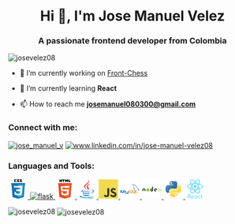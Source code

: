 <h1 align="center">Hi 👋, I'm Jose Manuel Velez</h1>
<h3 align="center">A passionate frontend developer from Colombia</h3>

<p align="left"> <img src="https://komarev.com/ghpvc/?username=josevelez08&label=Profile%20views&color=0e75b6&style=flat" alt="josevelez08" /> </p>

- 🔭 I’m currently working on [Front-Chess](www.github.com/josevelez08//Front-Chess)

- 🌱 I’m currently learning **React**

- 📫 How to reach me **josemanuel080300@gmail.com**

<h3 align="left">Connect with me:</h3>
<p align="left">
<a href="https://twitter.com/jose_manuel_v" target="blank"><img align="center" src="https://raw.githubusercontent.com/rahuldkjain/github-profile-readme-generator/master/src/images/icons/Social/twitter.svg" alt="jose_manuel_v" height="30" width="40" /></a>
<a href="https://linkedin.com/in/www.linkedin.com/in/jose-manuel-velez08" target="blank"><img align="center" src="https://raw.githubusercontent.com/rahuldkjain/github-profile-readme-generator/master/src/images/icons/Social/linked-in-alt.svg" alt="www.linkedin.com/in/jose-manuel-velez08" height="30" width="40" /></a>
</p>

<h3 align="left">Languages and Tools:</h3>
<p align="left"> <a href="https://www.w3schools.com/css/" target="_blank"> <img src="https://raw.githubusercontent.com/devicons/devicon/master/icons/css3/css3-original-wordmark.svg" alt="css3" width="40" height="40"/> </a> <a href="https://flask.palletsprojects.com/" target="_blank"> <img src="https://www.vectorlogo.zone/logos/pocoo_flask/pocoo_flask-icon.svg" alt="flask" width="40" height="40"/> </a> <a href="https://www.w3.org/html/" target="_blank"> <img src="https://raw.githubusercontent.com/devicons/devicon/master/icons/html5/html5-original-wordmark.svg" alt="html5" width="40" height="40"/> </a> <a href="https://www.java.com" target="_blank"> <img src="https://raw.githubusercontent.com/devicons/devicon/master/icons/java/java-original.svg" alt="java" width="40" height="40"/> </a> <a href="https://developer.mozilla.org/en-US/docs/Web/JavaScript" target="_blank"> <img src="https://raw.githubusercontent.com/devicons/devicon/master/icons/javascript/javascript-original.svg" alt="javascript" width="40" height="40"/> </a> <a href="https://www.mysql.com/" target="_blank"> <img src="https://raw.githubusercontent.com/devicons/devicon/master/icons/mysql/mysql-original-wordmark.svg" alt="mysql" width="40" height="40"/> </a> <a href="https://nodejs.org" target="_blank"> <img src="https://raw.githubusercontent.com/devicons/devicon/master/icons/nodejs/nodejs-original-wordmark.svg" alt="nodejs" width="40" height="40"/> </a> <a href="https://www.python.org" target="_blank"> <img src="https://raw.githubusercontent.com/devicons/devicon/master/icons/python/python-original.svg" alt="python" width="40" height="40"/> </a> <a href="https://reactjs.org/" target="_blank"> <img src="https://raw.githubusercontent.com/devicons/devicon/master/icons/react/react-original-wordmark.svg" alt="react" width="40" height="40"/> </a> </p>

<p><img align="left" src="https://github-readme-stats.vercel.app/api/top-langs?username=josevelez08&show_icons=true&locale=en&layout=compact" alt="josevelez08" /></p>

<p>&nbsp;<img align="center" src="https://github-readme-stats.vercel.app/api?username=josevelez08&show_icons=true&locale=en" alt="josevelez08" /></p>
